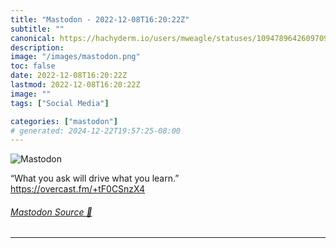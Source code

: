 ```yaml
---
title: "Mastodon - 2022-12-08T16:20:22Z"
subtitle: ""
canonical: https://hachyderm.io/users/mweagle/statuses/109478964260970934
description:
image: "/images/mastodon.png"
toc: false
date: 2022-12-08T16:20:22Z
lastmod: 2022-12-08T16:20:22Z
image: ""
tags: ["Social Media"]

categories: ["mastodon"]
# generated: 2024-12-22T19:57:25-08:00
---
```

![Mastodon](/images/mastodon.png)

<p>“What you ask will drive what you learn.”<br /><a href="https://overcast.fm/+tF0CSnzX4" target="_blank" rel="nofollow noopener noreferrer" translate="no"><span class="invisible">https://</span><span class="">overcast.fm/+tF0CSnzX4</span><span class="invisible"></span></a></p>


###### [Mastodon Source 🐘](https://hachyderm.io/@mweagle/109478964260970934)

___
